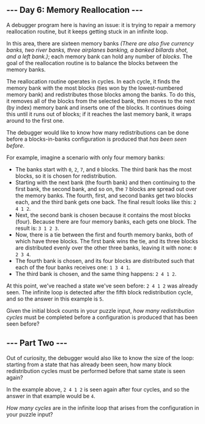 \-\-\- Day 6: Memory Reallocation ---
-------------------------------------

A debugger program here is having an issue: it is trying to repair a memory reallocation routine, but it keeps getting stuck in an infinite loop.

In this area, there are sixteen memory banks _(There are also five currency banks, two river banks, three airplanes banking, a banked billards shot, and a left bank.)_; each memory bank can hold any number of _blocks_. The goal of the reallocation routine is to balance the blocks between the memory banks.

The reallocation routine operates in cycles. In each cycle, it finds the memory bank with the most blocks (ties won by the lowest-numbered memory bank) and redistributes those blocks among the banks. To do this, it removes all of the blocks from the selected bank, then moves to the next (by index) memory bank and inserts one of the blocks. It continues doing this until it runs out of blocks; if it reaches the last memory bank, it wraps around to the first one.

The debugger would like to know how many redistributions can be done before a blocks-in-banks configuration is produced that _has been seen before_.

For example, imagine a scenario with only four memory banks:

*   The banks start with `0`, `2`, `7`, and `0` blocks. The third bank has the most blocks, so it is chosen for redistribution.
*   Starting with the next bank (the fourth bank) and then continuing to the first bank, the second bank, and so on, the `7` blocks are spread out over the memory banks. The fourth, first, and second banks get two blocks each, and the third bank gets one back. The final result looks like this: `2 4 1 2`.
*   Next, the second bank is chosen because it contains the most blocks (four). Because there are four memory banks, each gets one block. The result is: `3 1 2 3`.
*   Now, there is a tie between the first and fourth memory banks, both of which have three blocks. The first bank wins the tie, and its three blocks are distributed evenly over the other three banks, leaving it with none: `0 2 3 4`.
*   The fourth bank is chosen, and its four blocks are distributed such that each of the four banks receives one: `1 3 4 1`.
*   The third bank is chosen, and the same thing happens: `2 4 1 2`.

At this point, we've reached a state we've seen before: `2 4 1 2` was already seen. The infinite loop is detected after the fifth block redistribution cycle, and so the answer in this example is `5`.

Given the initial block counts in your puzzle input, _how many redistribution cycles_ must be completed before a configuration is produced that has been seen before?

\-\-\- Part Two ---
-------------------

Out of curiosity, the debugger would also like to know the size of the loop: starting from a state that has already been seen, how many block redistribution cycles must be performed before that same state is seen again?

In the example above, `2 4 1 2` is seen again after four cycles, and so the answer in that example would be `4`.

_How many cycles_ are in the infinite loop that arises from the configuration in your puzzle input?